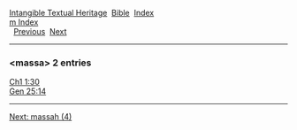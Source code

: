 [Intangible Textual Heritage](../../index)  [Bible](../index) 
[Index](index)   
[m Index](_m_)  
  [Previous](c07183)  [Next](c07185) 

------------------------------------------------------------------------

### &lt;massa&gt; 2 entries

[Ch1 1:30](../kjv/ch1001.htm#030)  
[Gen 25:14](../kjv/gen025.htm#014)  

------------------------------------------------------------------------

[Next: massah (4)](c07185)
